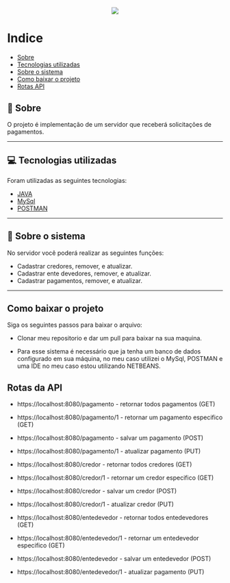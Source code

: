 <h1 align="center">
    <img 
        src="https://precato.com.br/wp-content/uploads/2021/05/logo-sem-espaco.png" 
    >
    </img>
</h1>

# Indice
- [Sobre](#-sobre)
- [Tecnologias utilizadas](#-tecnologias-utilizadas)
- [Sobre o sistema](#-sobre-o-sistema)
- [Como baixar o projeto](#como-baixar-o-projeto)
- [Rotas API](#rotas-da-api)

## 👀 Sobre

O projeto é implementação de um servidor que receberá solicitações de pagamentos.

---

## 💻 Tecnologias utilizadas

Foram utilizadas as seguintes tecnologias:

- [JAVA](https://pt-br.reactjs.org/)
- [MySql](https://www.mysql.com/)
- [POSTMAN](https://www.postman.com/)

---

## 📲 Sobre o sistema

No servidor você poderá realizar as seguintes funções:

- Cadastrar credores, remover, e atualizar.
- Cadastrar ente devedores, remover, e atualizar.
- Cadastrar pagamentos, remover, e atualizar.

---

## Como baixar o projeto 

Siga os seguintes passos para baixar o arquivo:

- Clonar meu repositorio e dar um pull para baixar na sua maquina.

- Para esse sistema é necessário que ja tenha um banco de dados configurado em sua máquina, no meu caso utilizei o MySql, POSTMAN e uma IDE no meu caso estou utilizando NETBEANS.

## Rotas da API

- https://localhost:8080/pagamento - retornar todos pagamentos (GET)
- https://localhost:8080/pagamento/1 - retornar um pagamento especifico (GET)
- https://localhost:8080/pagamento - salvar um pagamento (POST)
- https://localhost:8080/pagamento/1 - atualizar pagamento (PUT)

- https://localhost:8080/credor - retornar todos credores (GET)
- https://localhost:8080/credor/1 - retornar um credor especifico (GET)
- https://localhost:8080/credor - salvar um credor (POST)
- https://localhost:8080/credor/1 - atualizar credor (PUT)

- https://localhost:8080/entedevedor - retornar todos entedevedores (GET)
- https://localhost:8080/entedevedor/1 - retornar um entedevedor especifico (GET)
- https://localhost:8080/entedevedor - salvar um entedevedor (POST)
- https://localhost:8080/entedevedor/1 - atualizar pagamento (PUT)














